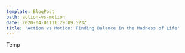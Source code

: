 ```yaml
---
template: BlogPost
path: action-vs-motion
date: 2020-04-01T11:29:09.523Z
title: 'Action vs Motion: Finding Balance in the Madness of Life'
---
```

Temp
